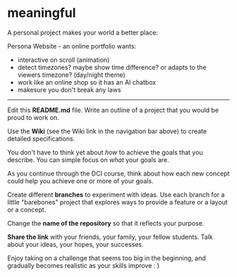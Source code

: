 # meaningful
A personal project makes your world a better place:

Persona Website - an online portfolio
wants:
- interactive on scroll (animation)
- detect timezones? maybe show time difference? or adapts to the viewers timezone? (day/night theme)
- work like an online shop so it has an AI chatbox
- makesure you don't break any laws


---

Edit this **README.md** file. Write an outline of a project that you would be proud to work on. 

Use the **Wiki** (see the Wiki link in the navigation bar above) to create detailed specifications.

You don't have to think yet about _how_ to achieve the goals that you describe. You can simple focus on _what_ your goals are.

As you continue through the DCI course, think about how each new concept could help you achieve one or more of your goals.

Create different **branches** to experiment with ideas. Use each branch for a little "barebones" project that explores ways to provide a feature or a layout or a concept.

Change the **name of the repository** so that it reflects your purpose.

**Share the link** with your friends, your family, your fellow students. Talk about your ideas, your hopes, your successes.

Enjoy taking on a challenge that seems too big in the beginning, and gradually becomes realistic as your skills improve : )
